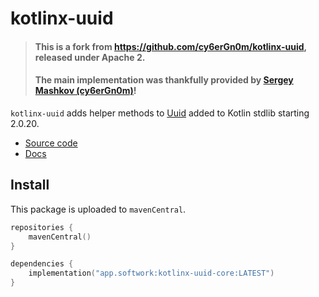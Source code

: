 # kotlinx-uuid

> #### This is a fork from https://github.com/cy6erGn0m/kotlinx-uuid, released under Apache 2.
> #### The main implementation was thankfully provided by [Sergey Mashkov (cy6erGn0m)](https://github.com/cy6erGn0m)!

`kotlinx-uuid` adds helper methods to [Uuid](kotlin.uuid.Uuid) added to Kotlin stdlib starting 2.0.20.

- [Source code](https://github.com/hfhbd/kotlinx-uuid)
- [Docs](https://uuid.softwork.app)

## Install

This package is uploaded to `mavenCentral`.

````kotlin
repositories {
    mavenCentral()
}

dependencies {
    implementation("app.softwork:kotlinx-uuid-core:LATEST")
}
````

